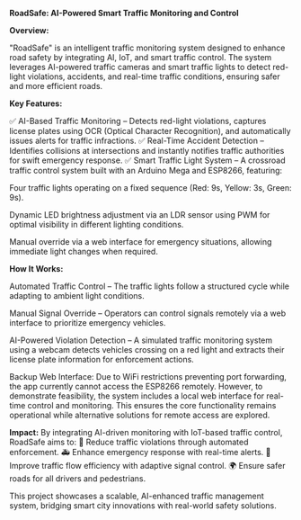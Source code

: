 **RoadSafe: AI-Powered Smart Traffic Monitoring and Control**

**Overview:**

"RoadSafe" is an intelligent traffic monitoring system designed to enhance road safety by integrating AI, IoT, and smart traffic control. The system leverages AI-powered traffic cameras and smart traffic lights to detect red-light violations, accidents, and real-time traffic conditions, ensuring safer and more efficient roads.

**Key Features:**

✅ AI-Based Traffic Monitoring – Detects red-light violations, captures license plates using OCR (Optical Character Recognition), and automatically issues alerts for traffic infractions.
✅ Real-Time Accident Detection – Identifies collisions at intersections and instantly notifies traffic authorities for swift emergency response.
✅ Smart Traffic Light System – A crossroad traffic control system built with an Arduino Mega and ESP8266, featuring:

Four traffic lights operating on a fixed sequence (Red: 9s, Yellow: 3s, Green: 9s).

Dynamic LED brightness adjustment via an LDR sensor using PWM for optimal visibility in different lighting conditions.

Manual override via a web interface for emergency situations, allowing immediate light changes when required.

**How It Works:**

Automated Traffic Control – The traffic lights follow a structured cycle while adapting to ambient light conditions.

Manual Signal Override – Operators can control signals remotely via a web interface to prioritize emergency vehicles.

AI-Powered Violation Detection – A simulated traffic monitoring system using a webcam detects vehicles crossing on a red light and extracts their license plate information for enforcement actions.

Backup Web Interface:
Due to WiFi restrictions preventing port forwarding, the app currently cannot access the ESP8266 remotely. However, to demonstrate feasibility, the system includes a local web interface for real-time control and monitoring. This ensures the core functionality remains operational while alternative solutions for remote access are explored.

**Impact:**
By integrating AI-driven monitoring with IoT-based traffic control, RoadSafe aims to:
🚦 Reduce traffic violations through automated enforcement.
🚑 Enhance emergency response with real-time alerts.
🔄 Improve traffic flow efficiency with adaptive signal control.
🌍 Ensure safer roads for all drivers and pedestrians.

This project showcases a scalable, AI-enhanced traffic management system, bridging smart city innovations with real-world safety solutions.
